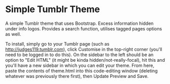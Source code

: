 Simple Tumblr Theme
===================

A simple Tumblr theme that uses Bootstrap. Excess information hidden under info logos. Provides a search function, utilises tagged pages options as well.

To install, simply go to your Tumblr page (such as http://judges119.tumblr.com), click Customise in the top-right corner (you'll need to be logged in to do this). On the sidebar to the left should be an option to "Edit HTML" (it might be kinda hidden/not-really-focal), hit this and you'll have a new sidebar in which you can edit your theme. From here, paste the contents of theme.html into this code-editing window (deleting whatever was previously there first), then Update Preview and Save.
